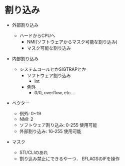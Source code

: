 # 割り込み

* 外部割り込み 
    * ハードからCPUへ
        * NMI(ソフトウェアからマスク可能な割り込み)
        * マスク可能な割り込み
* 内部割り込み
    * システムコールとかSIGTRAPとか
        * ソフトウェア割り込み
            * int
        * 例外
            * 0/0, overflow, etc...

* ベクター
    * 例外: 0~19
    * NMI: 2
    * ソフトウェア割り込み: 0-255 使用可能
    * 外部割り込み: 16-255 使用可能

* マスク
    * STI/CLIのあれ
    * 割り込み禁止にできるやーつ． EFLAGSのIFを操作


